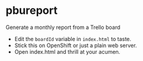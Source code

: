 # pbureport
Generate a monthly report from a Trello board

* Edit the `boardId` variable in `index.html` to taste.
* Stick this on OpenShift or just a plain web server.
* Open index.html and thrill at your acumen.

